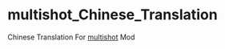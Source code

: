 # multishot_Chinese_Translation
Chinese Translation For [multishot](https://github.com/maruohon/multishot) Mod
